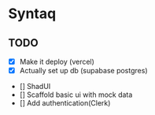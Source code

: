 # Syntaq

## TODO

- [x] Make it deploy (vercel)
- [x] Actually set up db (supabase postgres)
- [] ShadUI
- [] Scaffold basic ui with mock data
- [] Add authentication(Clerk)

